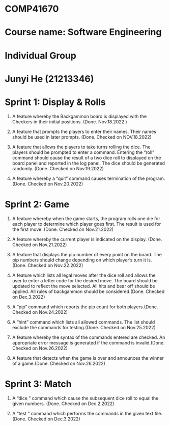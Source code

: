 # COMP41670 
# Course name: Software Engineering
# Individual Group
# Junyi He (21213346)

# Sprint 1: Display & Rolls
1. A feature whereby the Backgammon board is displayed with the Checkers in their initial positions.
(Done.  Nov.18.2022 )

2. A feature that prompts the players to enter their names. Their names should be used in later prompts. (Done. Checked on NOV.18.2022)


3. A feature that allows the players to take turns rolling the dice. The players should be prompted to enter a command. Entering the “roll” command should cause the result of a two dice roll to displayed on the board panel and reported in the log panel. The dice should be generated randomly. (Done. Checked on Nov.19.2022)

4. A feature whereby a “quit” command causes termination of the program. (Done. Checked on Nov.20.2022)

# Sprint 2: Game
1. A feature whereby when the game starts, the program rolls one die for each player to determine which player 
goes first. The result is used for the first move. (Done. Checked on Nov.21.2022)

2. A feature whereby the current player is indicated on the display. (Done. Checked on Nov.21.2022)

3. A feature that displays the pip number of every point on the board. The pip numbers should change depending 
on which player’s turn it is.(Done. Checked on Nov.22.2022)

4. A feature which lists all legal moves after the dice roll and allows the user to enter a letter code for the desired 
move. The board should be updated to reflect the move selected. All hits and bear off should be applied. All 
rules of backgammon should be considered.(Done. Checked on Dec.3.2022)

5. A “pip” command which reports the pip count for both players.(Done. Checked on Nov.24.2022)

6. A “hint” command which lists all allowed commands. The list should exclude the commands for testing.(Done. Checked on Nov.25.2022)

7. A feature whereby the syntax of the commands entered are checked. An appropriate error message is
generated if the command is invalid.(Done. Checked on Nov.26.2022)

8. A feature that detects when the game is over and announces the winner of a game.(Done. Checked on Nov.26.2022)


# Sprint 3: Match
1. A “dice <int> <int>” command which cause the subsequent dice roll to equal the given numbers. (Done. Checked on Dec.2.2022)

2. A “test <filename>” command which performs the commands in the given text file.(Done. Checked on Dec.3.2022)


